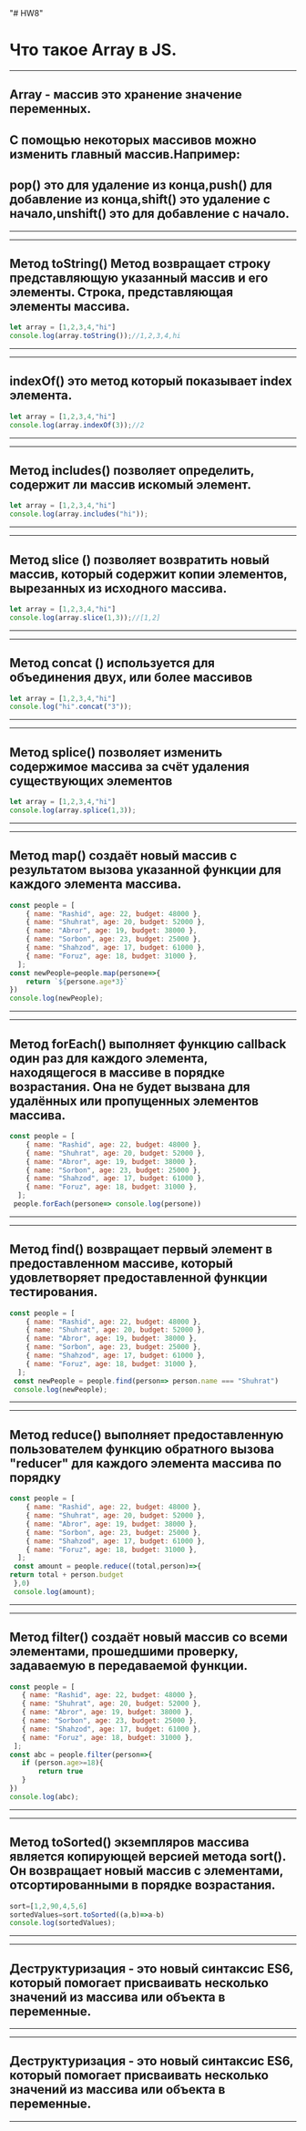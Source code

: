 "# HW8" 
# Что такое Array в JS.

---
## **Array - массив** это хранение значение переменных.
## С помощью некоторых массивов можно изменить главный массив.Например:
## **pop()** это для удаление из конца,**push()** для добавление из конца,**shift()** это удаление с начало,**unshift()** это для добавление с начало.

---

---

## Метод **toString()** Метод возвращает строку представляющую указанный массив и его элементы. Строка, представляющая элементы массива.
```js
let array = [1,2,3,4,"hi"]
console.log(array.toString());//1,2,3,4,hi
```
---
---
## **indexOf()** это метод который показывает index элемента.

``` js
let array = [1,2,3,4,"hi"]
console.log(array.indexOf(3));//2
```
---
---
## Mетод **includes()** позволяет определить, содержит ли массив искомый элемент. 
```js
let array = [1,2,3,4,"hi"]
console.log(array.includes("hi"));
```
---
---
## Mетод **slice ()** позволяет возвратить новый массив, который содержит копии элементов, вырезанных из исходного массива.
```js
let array = [1,2,3,4,"hi"]
console.log(array.slice(1,3));//[1,2]
```
---

---
## Mетод **concat ()** используется для объединения двух, или более массивов 
```js
let array = [1,2,3,4,"hi"]
console.log("hi".concat("3"));
```
---
---
## Mетод **splice()** позволяет изменить содержимое массива за счёт удаления существующих элементов
```js
let array = [1,2,3,4,"hi"]
console.log(array.splice(1,3));
```
---

---
## Метод **map()** создаёт новый массив с результатом вызова указанной функции для каждого элемента массива.
```js
const people = [
    { name: "Rashid", age: 22, budget: 48000 },
    { name: "Shuhrat", age: 20, budget: 52000 },
    { name: "Abror", age: 19, budget: 38000 },
    { name: "Sorbon", age: 23, budget: 25000 },
    { name: "Shahzod", age: 17, budget: 61000 },
    { name: "Foruz", age: 18, budget: 31000 },
  ];
const newPeople=people.map(persone=>{
    return `${persone.age*3}`
})
console.log(newPeople);
```
---
---

## Метод **forEach()** выполняет функцию callback один раз для каждого элемента, находящегося в массиве в порядке возрастания. Она не будет вызвана для удалённых или пропущенных элементов массива.
```js
const people = [
    { name: "Rashid", age: 22, budget: 48000 },
    { name: "Shuhrat", age: 20, budget: 52000 },
    { name: "Abror", age: 19, budget: 38000 },
    { name: "Sorbon", age: 23, budget: 25000 },
    { name: "Shahzod", age: 17, budget: 61000 },
    { name: "Foruz", age: 18, budget: 31000 },
  ];
 people.forEach(persone=> console.log(persone))
```
---
---
## Метод **find()** возвращает первый элемент в предоставленном массиве, который удовлетворяет предоставленной функции тестирования. 
```js
const people = [
    { name: "Rashid", age: 22, budget: 48000 },
    { name: "Shuhrat", age: 20, budget: 52000 },
    { name: "Abror", age: 19, budget: 38000 },
    { name: "Sorbon", age: 23, budget: 25000 },
    { name: "Shahzod", age: 17, budget: 61000 },
    { name: "Foruz", age: 18, budget: 31000 },
  ];
 const newPeople = people.find(person=> person.name === "Shuhrat")
 console.log(newPeople);
 ```
 ---
---
## Метод **reduce()** выполняет предоставленную пользователем функцию обратного вызова "reducer" для каждого элемента массива по порядку
```js
const people = [
    { name: "Rashid", age: 22, budget: 48000 },
    { name: "Shuhrat", age: 20, budget: 52000 },
    { name: "Abror", age: 19, budget: 38000 },
    { name: "Sorbon", age: 23, budget: 25000 },
    { name: "Shahzod", age: 17, budget: 61000 },
    { name: "Foruz", age: 18, budget: 31000 },
  ];
 const amount = people.reduce((total,person)=>{
return total + person.budget
 },0)
 console.log(amount);
 ```
 ---
 ---
 ## Метод **filter()** создаёт новый массив со всеми элементами, прошедшими проверку, задаваемую в передаваемой функции.
 ```js
 const people = [
    { name: "Rashid", age: 22, budget: 48000 },
    { name: "Shuhrat", age: 20, budget: 52000 },
    { name: "Abror", age: 19, budget: 38000 },
    { name: "Sorbon", age: 23, budget: 25000 },
    { name: "Shahzod", age: 17, budget: 61000 },
    { name: "Foruz", age: 18, budget: 31000 },
  ];
 const abc = people.filter(person=>{
    if (person.age>=18){
        return true
    }
 })
 console.log(abc);
 ```
 ---
 ---
 ## Метод toSorted() экземпляров массива является копирующей версией метода sort(). Он возвращает новый массив с элементами, отсортированными в порядке возрастания.
 ```js
 sort=[1,2,90,4,5,6]
sortedValues=sort.toSorted((a,b)=>a-b)
console.log(sortedValues);
```
---
---
## Деструктуризация - это новый синтаксис ES6, который помогает присваивать несколько значений из массива или объекта в переменные. 
---
---
## Деструктуризация - это новый синтаксис ES6, который помогает присваивать несколько значений из массива или объекта в переменные. 
---
